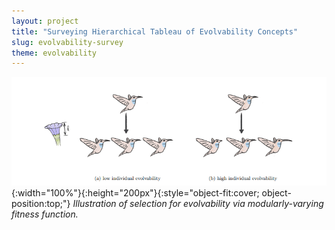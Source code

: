 ```yaml
---
layout: project
title: "Surveying Hierarchical Tableau of Evolvability Concepts"
slug: evolvability-survey
theme: evolvability
---
```


![illustration of selection for evolvability via modularly-varying fitness function](/resources/cover-evolvability-survey.png){:width="100%"}{:height="200px"}{:style="object-fit:cover; object-position:top;"}
_Illustration of selection for evolvability via modularly-varying fitness function._
